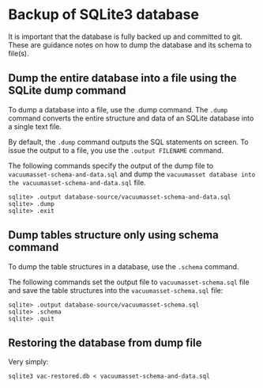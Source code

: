 # Backup of SQLite3 database
It is important that the database is fully backed up and committed to git.
These are guidance notes on how to dump the database and its schema to file(s).

## Dump the entire database into a file using the SQLite dump command
To dump a database into a file, use the .dump command.
The `.dump` command converts the entire structure and data of an SQLite database into a single text file.

By default, the `.dump` command outputs the SQL statements on screen. To issue the output to a file, you use the `.output FILENAME` command.

The following commands specify the output of the dump file to `vacuumasset-schema-and-data.sql` and dump the `vacuumasset database into the vacuumasset-schema-and-data.sql` file.
```
sqlite> .output database-source/vacuumasset-schema-and-data.sql
sqlite> .dump
sqlite> .exit
```
## Dump tables structure only using schema command
To dump the table structures in a database, use the `.schema` command.

The following commands set the output file to `vacuumasset-schema.sql` file and save the table structures into the `vacuumasset-schema.sql` file:
```
sqlite> .output database-source/vacuumasset-schema.sql
sqlite> .schema
sqlite> .quit
```

## Restoring the database from dump file
Very simply:
```
sqlite3 vac-restored.db < vacuumasset-schema-and-data.sql
```

